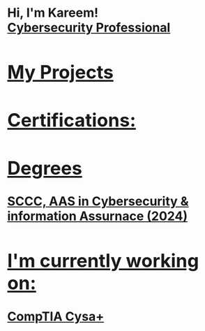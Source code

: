 <h1>Hi, I'm Kareem! <br/><a href="https://github.com/Blacksource45" href="https://www.linkedin.com/in/Kareemdauley/">Cybersecurity Professional



<h2> My Projects</h2>


<h2>Certifications:</h2>

<h2>Degrees</h2>
SCCC, AAS in Cybersecurity & information Assurnace (2024)

<h2> I'm currently working on:</h2>
CompTIA Cysa+









